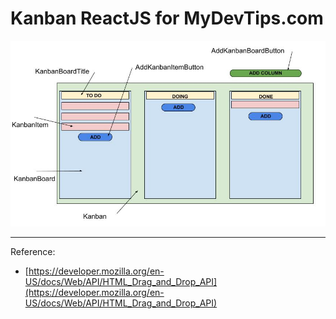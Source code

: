 # Kanban ReactJS for MyDevTips.com

![Mock-up](kanban-mock-up.jpg)

---

Reference:

- [https://developer.mozilla.org/en-US/docs/Web/API/HTML_Drag_and_Drop_API](https://developer.mozilla.org/en-US/docs/Web/API/HTML_Drag_and_Drop_API)

